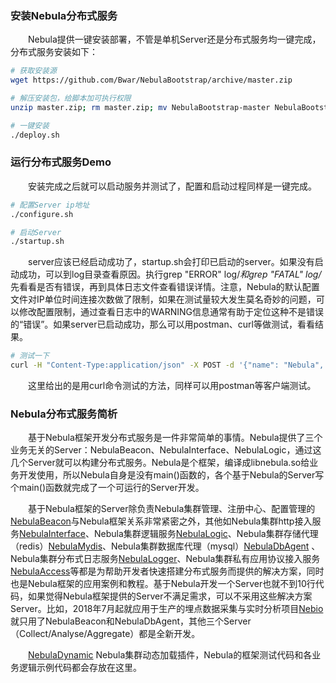 ### 安装Nebula分布式服务
&emsp;&emsp;Nebula提供一键安装部署，不管是单机Server还是分布式服务均一键完成，分布式服务安装如下：

```bash
# 获取安装源
wget https://github.com/Bwar/NebulaBootstrap/archive/master.zip

# 解压安装包，给脚本加可执行权限
unzip master.zip; rm master.zip; mv NebulaBootstrap-master NebulaBootstrap; cd NebulaBootstrap; chmod u+x deploy.sh

# 一键安装
./deploy.sh
```

### 运行分布式服务Demo
&emsp;&emsp;安装完成之后就可以启动服务并测试了，配置和启动过程同样是一键完成。

```bash
# 配置Server ip地址
./configure.sh

# 启动Server
./startup.sh
```

&emsp;&emsp;server应该已经启动成功了，startup.sh会打印已启动的server。如果没有启动成功，可以到log目录查看原因。执行grep "ERROR" log/*和grep "FATAL" log/* 先看看是否有错误，再到具体日志文件查看错误详情。注意，Nebula的默认配置文件对IP单位时间连接次数做了限制，如果在测试量较大发生莫名奇妙的问题，可以修改配置限制，通过查看日志中的WARNING信息通常有助于定位这种不是错误的“错误”。如果server已启动成功，那么可以用postman、curl等做测试，看看结果。

```bash
# 测试一下
curl -H "Content-Type:application/json" -X POST -d '{"name": "Nebula", "address":"https://github.com/Bwar/Nebula"}' http://${your_ip}:16003/hello
```

&emsp;&emsp;这里给出的是用curl命令测试的方法，同样可以用postman等客户端测试。

### Nebula分布式服务简析
&emsp;&emsp;基于Nebula框架开发分布式服务是一件非常简单的事情。Nebula提供了三个业务无关的Server：NebulaBeacon、NebulaInterface、NebulaLogic，通过这几个Server就可以构建分布式服务。Nebula是个框架，编译成libnebula.so给业务开发使用，所以Nebula自身是没有main()函数的，各个基于Nebula的Server写个main()函数就完成了一个可运行的Server开发。

&emsp;&emsp;基于Nebula框架的Server除负责Nebula集群管理、注册中心、配置管理的[NebulaBeacon](https://github.com/Bwar/NebulaBeacon)与Nebula框架关系非常紧密之外，其他如Nebula集群http接入服务[NebulaInterface](https://github.com/Bwar/NebulaInterface)、Nebula集群逻辑服务[NebulaLogic](https://github.com/Bwar/NebulaLogic)、Nebula集群存储代理（redis）[NebulaMydis](https://github.com/Bwar/NebulaMydis)、Nebula集群数据库代理（mysql）[NebulaDbAgent](https://github.com/Bwar/NebulaDbAgent) 、Nebula集群分布式日志服务[NebulaLogger](https://github.com/Bwar/NebulaLogger)、Nebula集群私有应用协议接入服务[NebulaAccess](https://github.com/Bwar/NebulaAccess)等都是为帮助开发者快速搭建分布式服务而提供的解决方案，同时也是Nebula框架的应用案例和教程。基于Nebula开发一个Server也就不到10行代码，如果觉得Nebula框架提供的Server不满足需求，可以不采用这些解决方案Server。比如，2018年7月起就应用于生产的埋点数据采集与实时分析项目[Nebio](https://github.com/Bwar/Nebio)就只用了NebulaBeacon和NebulaDbAgent，其他三个Server（Collect/Analyse/Aggregate）都是全新开发。

&emsp;&emsp;[NebulaDynamic](https://github.com/Bwar/NebulaDynamic) Nebula集群动态加载插件，Nebula的框架测试代码和各业务逻辑示例代码都会存放在这里。

